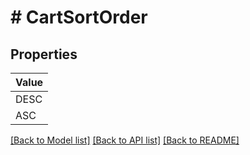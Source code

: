 # # CartSortOrder


## Properties 



| Value |
------------ | 
DESC|&#39;DESC&#39;
ASC|&#39;ASC&#39;

[[Back to Model list]](../../README.md#models) [[Back to API list]](../../README.md#endpoints) [[Back to README]](../../README.md)

